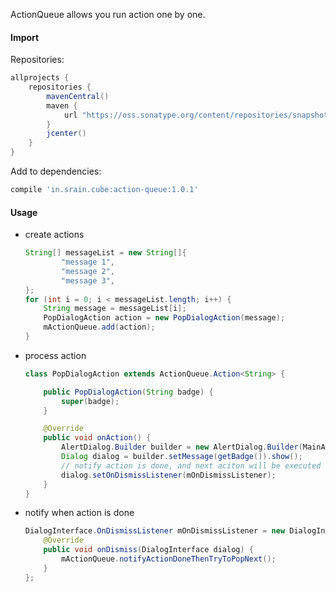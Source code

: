 ActionQueue allows you run action one by one.

#### Import

Repositories:

```groovy
allprojects {
    repositories {
        mavenCentral()
        maven {
            url "https://oss.sonatype.org/content/repositories/snapshots"
        }
        jcenter()
    }
}
```

Add to dependencies:

```groovy
compile 'in.srain.cube:action-queue:1.0.1'
```

#### Usage

* create actions

    ```java
    String[] messageList = new String[]{
            "message 1",
            "message 2",
            "message 3",
    };
    for (int i = 0; i < messageList.length; i++) {
        String message = messageList[i];
        PopDialogAction action = new PopDialogAction(message);
        mActionQueue.add(action);
    }
    ```

* process action 

    ```java
    class PopDialogAction extends ActionQueue.Action<String> {
    
        public PopDialogAction(String badge) {
            super(badge);
        }
    
        @Override
        public void onAction() {
            AlertDialog.Builder builder = new AlertDialog.Builder(MainActivity.this);
            Dialog dialog = builder.setMessage(getBadge()).show();
            // notify action is done, and next aciton will be executed
            dialog.setOnDismissListener(mOnDismissListener);
        }
    }
    ```

* notify when action is done

    ```java
    DialogInterface.OnDismissListener mOnDismissListener = new DialogInterface.OnDismissListener() {
        @Override
        public void onDismiss(DialogInterface dialog) {
            mActionQueue.notifyActionDoneThenTryToPopNext();
        }
    };
    ```


